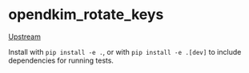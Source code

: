 # opendkim_rotate_keys

[Upstream](https://github.com/tetsuo13/OpenDKIM-Rotate-Keys)

Install with `pip install -e .`, or with `pip install -e .[dev]` to include dependencies for running tests.
